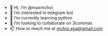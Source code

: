 - 👋 Hi, I’m @maxmchoi
- 👀 I’m interested in telegram bot
- 🌱 I’m currently learning python
- 💞️ I’m looking to collaborate on 3commas
- 📫 How to reach me at mchoi.xpa@gmail.com

<!---
maxmchoi/maxmchoi is a ✨ special ✨ repository because its `README.md` (this file) appears on your GitHub profile.
You can click the Preview link to take a look at your changes.
--->
